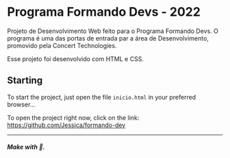 # Programa Formando Devs - 2022 

Projeto de Desenvolvimento Web feito para o Programa Formando Devs. O programa é uma das portas de entrada par a área de Desenvolvimento, promovido pela Concert Technologies.

Esse projeto foi desenvolvido com HTML e CSS.

## Starting 

To start the project, just open the file `inicio.html` in your preferred browser...

To open the project right now, click on the link: https://github.com/Jessjca/formando-dev

--- 

##### Make with 🧠.
